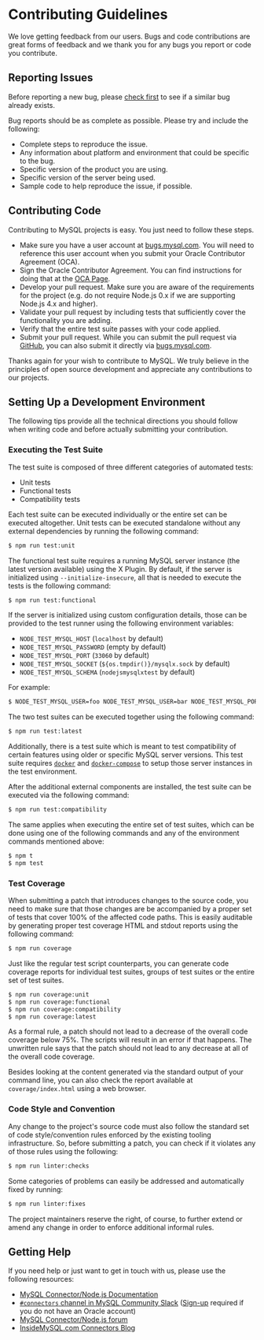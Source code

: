 # Contributing Guidelines

We love getting feedback from our users. Bugs and code contributions are great forms of feedback and we thank you for any bugs you report or code you contribute.

## Reporting Issues

Before reporting a new bug, please [check first](https://bugs.mysql.com/search.php) to see if a similar bug already exists.

Bug reports should be as complete as possible. Please try and include the following:

* Complete steps to reproduce the issue.
* Any information about platform and environment that could be specific to the bug.
* Specific version of the product you are using.
* Specific version of the server being used.
* Sample code to help reproduce the issue, if possible.

## Contributing Code

Contributing to MySQL projects is easy. You just need to follow these steps.

* Make sure you have a user account at [bugs.mysql.com](https://bugs.mysql.com). You will need to reference this user account when you submit your Oracle Contributor Agreement (OCA).
* Sign the Oracle Contributor Agreement. You can find instructions for doing that at the [OCA Page](https://www.oracle.com/technetwork/community/oca-486395.html).
* Develop your pull request. Make sure you are aware of the requirements for the project (e.g. do not require Node.js 0.x if we are supporting Node.js 4.x and higher).
* Validate your pull request by including tests that sufficiently cover the functionality you are adding.
* Verify that the entire test suite passes with your code applied.
* Submit your pull request. While you can submit the pull request via [GitHub](https://github.com/mysql/mysql-connector-nodejs/pulls), you can also submit it directly via [bugs.mysql.com](https://bugs.mysql.com).

Thanks again for your wish to contribute to MySQL. We truly believe in the principles of open source development and appreciate any contributions to our projects.

## Setting Up a Development Environment

The following tips provide all the technical directions you should follow when writing code and before actually submitting your contribution.

### Executing the Test Suite

The test suite is composed of three different categories of automated tests:

* Unit tests
* Functional tests
* Compatibility tests

Each test suite can be executed individually or the entire set can be executed altogether. Unit tests can be executed standalone without any external dependencies by running the following command:

```sh
$ npm run test:unit
```

The functional test suite requires a running MySQL server instance (the latest version available) using the X Plugin. By default, if the server is initialized using `--initialize-insecure`, all that is needed to execute the tests is the following command:

```sh
$ npm run test:functional
```

If the server is initialized using custom configuration details, those can be provided to the test runner using the following environment variables:

* `NODE_TEST_MYSQL_HOST` (`localhost` by default)
* `NODE_TEST_MYSQL_PASSWORD` (empty by default)
* `NODE_TEST_MYSQL_PORT` (`33060` by default)
* `NODE_TEST_MYSQL_SOCKET` (`${os.tmpdir()}/mysqlx.sock` by default)
* `NODE_TEST_MYSQL_SCHEMA` (`nodejsmysqlxtest` by default)

For example:

```sh
$ NODE_TEST_MYSQL_USER=foo NODE_TEST_MYSQL_USER=bar NODE_TEST_MYSQL_PORT=33061 npm run test:functional
```

The two test suites can be executed together using the following command:

```sh
$ npm run test:latest
```

Additionally, there is a test suite which is meant to test compatibility of certain features using older or specific MySQL server versions. This test suite requires [`docker`](https://docs.docker.com/install/) and [`docker-compose`](https://docs.docker.com/compose/install/) to setup those server instances in the test environment.

After the additional external components are installed, the test suite can be executed via the following command:

```sh
$ npm run test:compatibility
```

The same applies when executing the entire set of test suites, which can be done using one of the following commands and any of the environment commands mentioned above:

```sh
$ npm t
$ npm test
```

### Test Coverage

When submitting a patch that introduces changes to the source code, you need to make sure that those changes are be accompanied by a proper set of tests that cover 100% of the affected code paths. This is easily auditable by generating proper test coverage HTML and stdout reports using the following command:

```sh
$ npm run coverage
```

Just like the regular test script counterparts, you can generate code coverage reports for individual test suites, groups of test suites or the entire set of test suites.

```sh
$ npm run coverage:unit
$ npm run coverage:functional
$ npm run coverage:compatibility
$ npm run coverage:latest
```

As a formal rule, a patch should not lead to a decrease of the overall code coverage below 75%. The scripts will result in an error if that happens. The unwritten rule says that the patch should not lead to any decrease at all of the overall code coverage.

Besides looking at the content generated via the standard output of your command line, you can also check the report available at `coverage/index.html` using a web browser.

### Code Style and Convention

Any change to the project's source code must also follow the standard set of code style/convention rules enforced by the existing tooling infrastructure. So, before submitting a patch, you can check if it violates any of those rules using the following:

```sh
$ npm run linter:checks
```

Some categories of problems can easily be addressed and automatically fixed by running:

```sh
$ npm run linter:fixes
```

The project maintainers reserve the right, of course, to further extend or amend any change in order to enforce additional informal rules.

## Getting Help

If you need help or just want to get in touch with us, please use the following resources:

* [MySQL Connector/Node.js Documentation](https://dev.mysql.com/doc/dev/connector-nodejs/)
* [`#connectors` channel in MySQL Community Slack](https://mysqlcommunity.slack.com/messages/connectors) ([Sign-up](https://lefred.be/mysql-community-on-slack/) required if you do not have an Oracle account)
* [MySQL Connector/Node.js forum](http://forums.mysql.com/list.php?44)
* [InsideMySQL.com Connectors Blog](https://insidemysql.com/category/mysql-development/connectors/)
